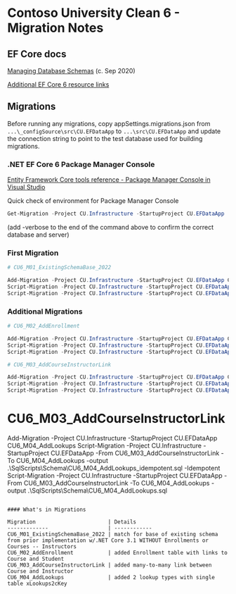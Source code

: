 # Contoso University Clean 6 - Migration Notes

## EF Core docs

[Managing Database Schemas](https://docs.microsoft.com/en-us/ef/core/managing-schemas/)
(c. Sep 2020)<br/>

[Additional EF Core 6 resource links](../../_docs/CC6_EFCore6Resources.md)<br/>

## Migrations

Before running any migrations, copy appSettings.migrations.json from
`...\_configSource\src\CU.EFDataApp`
to `...\src\CU.EFDataApp` and update the connection string to point to
the test database used for building migrations.

### .NET EF Core 6 Package Manager Console

[Entity Framework Core tools reference - Package Manager Console in Visual Studio](https://docs.microsoft.com/en-us/ef/core/cli/powershell)

Quick check of environment for Package Manager Console
```powershell
Get-Migration -Project CU.Infrastructure -StartupProject CU.EFDataApp
```
(add -verbose to the end of the command above to confirm the correct database and server)


### First Migration

```powershell
# CU6_M01_ExistingSchemaBase_2022

Add-Migration -Project CU.Infrastructure -StartupProject CU.EFDataApp CU6_M01_ExistingSchemaBase_2022
Script-Migration -Project CU.Infrastructure -StartupProject CU.EFDataApp -From 0 -To CU6_M01_ExistingSchemaBase_2022 -output .\SqlScripts\Schema\CU6_M01_ExistingSchemaBase_2022_idempotent.sql -Idempotent
Script-Migration -Project CU.Infrastructure -StartupProject CU.EFDataApp -From 0 -To CU6_M01_ExistingSchemaBase_2022 -output .\SqlScripts\Schema\CU6_M01_ExistingSchemaBase_2022.sql
```

### Additional Migrations
```powershell
# CU6_M02_AddEnrollment

Add-Migration -Project CU.Infrastructure -StartupProject CU.EFDataApp CU6_M02_AddEnrollment
Script-Migration -Project CU.Infrastructure -StartupProject CU.EFDataApp -From CU6_M01_ExistingSchemaBase_2022 -To CU6_M02_AddEnrollment -output .\SqlScripts\Schema\CU6_M02_AddEnrollment_idempotent.sql -Idempotent
Script-Migration -Project CU.Infrastructure -StartupProject CU.EFDataApp -From CU6_M01_ExistingSchemaBase_2022 -To CU6_M02_AddEnrollment -output .\SqlScripts\Schema\CU6_M02_AddEnrollment.sql

# CU6_M03_AddCourseInstructorLink

Add-Migration -Project CU.Infrastructure -StartupProject CU.EFDataApp CU6_M03_AddCourseInstructorLink
Script-Migration -Project CU.Infrastructure -StartupProject CU.EFDataApp -From CU6_M02_AddEnrollment -To CU6_M03_AddCourseInstructorLink -output .\SqlScripts\Schema\CU6_M03_AddCourseInstructorLink_idempotent.sql -Idempotent
Script-Migration -Project CU.Infrastructure -StartupProject CU.EFDataApp -From CU6_M02_AddEnrollment -To CU6_M03_AddCourseInstructorLink -output .\SqlScripts\Schema\CU6_M03_AddCourseInstructorLink.sql
```

# CU6_M03_AddCourseInstructorLink

Add-Migration -Project CU.Infrastructure -StartupProject CU.EFDataApp CU6_M04_AddLookups
Script-Migration -Project CU.Infrastructure -StartupProject CU.EFDataApp -From CU6_M03_AddCourseInstructorLink -To CU6_M04_AddLookups -output .\SqlScripts\Schema\CU6_M04_AddLookups_idempotent.sql -Idempotent
Script-Migration -Project CU.Infrastructure -StartupProject CU.EFDataApp -From CU6_M03_AddCourseInstructorLink -To CU6_M04_AddLookups -output .\SqlScripts\Schema\CU6_M04_AddLookups.sql
```

#### What's in Migrations

Migration                       | Details
-------------                   | ------------
CU6_M01_ExistingSchemaBase_2022 | match for base of existing schema from prior implementation w/.NET Core 3.1 WITHOUT Enrollments or Courses -- Instructors
CU6_M02_AddEnrollment           | added Enrollment table with links to Course and Student
CU6_M03_AddCourseInstructorLink | added many-to-many link between Course and Instructor
CU6_M04_AddLookups              | added 2 lookup types with single table xLookups2cKey
